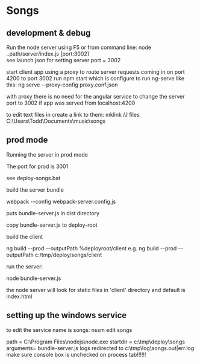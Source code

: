 # Songs


development & debug
--------------------

Run the node server using F5 
or from command line:  node  ..path/server/index.js  [port:3002]  
see launch.json for setting server port = 3002

start client app using a proxy to route server requests coming in on port 4200 to port 3002
run npm start which is configure to run ng-serve like this:
ng serve  --proxy-config proxy.conf.json


with proxy there is no need for the angular service to change the server port to 3002 if app was served from localhost:4200

to edit text files in create a link to them:
mklink /J files C:\Users\Todd\Documents\music\songs

prod mode
---------
Running the server in prod mode

The port for prod is 3001

see deploy-songs.bat

build the server bundle

webpack --config webpack-server.config.js

puts bundle-server.js in dist directory

copy bundle-server.js to deploy-root

build the client

ng build --prod  --outputPath %deployroot/client
e.g.  ng build --prod  --outputPath c:/tmp/deploy/songs/client

run the server:

node bundle-server.js

the node server will look for static files in 'client' directory and default is index.html


setting up the windows service
-------------------------------
to edit the service name is songs:
nssm edit songs


path     = C:\Program Files\nodejs\node.exe
startdir = c:\tmp\deploy\songs
arguments= bundle-server.js
logs redirected to c:\tmp\log\songs.out|err.log
make sure console box is unchecked on process tab!!!!!!





